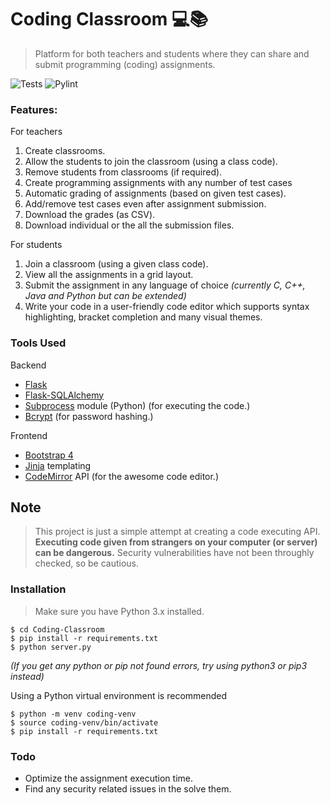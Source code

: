 # Coding Classroom 💻📚

> Platform for both teachers and students where they can share and submit programming (coding) assignments.

![Tests](https://github.com/ritesh-dt/Coding-Classroom/workflows/Tests/badge.svg)
![Pylint](https://github.com/ritesh-dt/Coding-Classroom/workflows/Pylint/badge.svg)

### Features:
For teachers
1. Create classrooms.
2. Allow the students to join the classroom (using a class code).
3. Remove students from classrooms (if required).
4. Create programming assignments with any number of test cases
5. Automatic grading of assignments (based on given test cases).
6. Add/remove test cases even after assignment submission.
7. Download the grades (as CSV).
8. Download individual or the all the submission files.

For students
1. Join a classroom (using a given class code).
2. View all the assignments in a grid layout.
3. Submit the assignment in any language of choice
   _(currently C, C++, Java and Python but can be extended)_
4. Write your code in a user-friendly code editor which supports syntax highlighting, bracket completion and many visual themes.

### Tools Used
Backend
- [Flask]
- [Flask-SQLAlchemy]
- [Subprocess] module (Python) (for executing the code.)
- [Bcrypt] (for password hashing.)

Frontend
- [Bootstrap 4]
- [Jinja] templating
- [CodeMirror] API (for the awesome code editor.)


## Note
> This project is just a simple attempt at creating a code executing API.
> **Executing code given from strangers on your computer (or server) can be dangerous.** Security vulnerabilities have not been throughly checked, so be cautious.

### Installation
> Make sure you have Python 3.x installed.
```
$ cd Coding-Classroom
$ pip install -r requirements.txt
$ python server.py
```
_(If you get any python or pip not found errors, try using python3 or pip3 instead)_

Using a Python virtual environment is recommended

```
$ python -m venv coding-venv
$ source coding-venv/bin/activate
$ pip install -r requirements.txt
```

### Todo
- Optimize the assignment execution time.
- Find any security related issues in the solve them.

[//]:
Links
[Flask]: <https://flask.palletsprojects.com/en/1.1.x/>
[Flask-SQLAlchemy]: <https://flask-sqlalchemy.palletsprojects.com/en/2.x/>
[Subprocess]: <https://docs.python.org/3/library/subprocess.html>
[Bcrypt]: <https://github.com/pyca/bcrypt/>

[Bootstrap 4]: <https://getbootstrap.com/>
[Jinja]: <https://jinja.palletsprojects.com/en/2.11.x/>
[CodeMirror]: <https://codemirror.net/>
